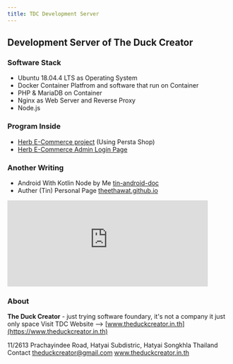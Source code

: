 ```yaml
---
title: TDC Development Server
---
```

## Development Server of The Duck Creator
### Software Stack
- Ubuntu 18.04.4 LTS as Operating System
- Docker Container Platfrom and software that run on Container
- PHP & MariaDB on Container
- Nginx as Web Server and Reverse Proxy
- Node.js

### Program Inside
- [Herb E-Commerce project](http://dev.theduckcreator.in.th:8010) (Using Persta Shop)
- [Herb E-Commerce Admin Login Page](http://dev.theduckcreator.in.th:8010/admin-login)

### Another Writing
- Android With Kotlin Node by Me [tin-android-doc](https://www.theduckcreator.in.th/tin-android-doc)
- Auther (Tin) Personal Page [theethawat.github.io](https://theethawat.github.io)

<iframe src="https://free.timeanddate.com/countdown/i772vwjk/n3616/cf100/cm0/cu4/ct0/cs0/ca0/cr0/ss0/cac000/cpc000/pct/tcbfd2f0/fn3/fs110/szw448/szh189/tatTime%20left%20for%20Final%20Examination/tac000/tptTime%20since%20Event%20started%20in/tpc000/mac000/mpc000/iso2020-04-04T09:00:00/pa3" allowTransparency="true" frameborder="0" width="454" height="195"></iframe>

### About
**The Duck Creator** - just trying software foundary, it's not a company it just only space
Visit TDC Website --> [www.theduckcreator.in.th](https://www.theduckcreator.in.th)

 11/2613 Prachayindee Road, Hatyai Subdistric, Hatyai Songkhla Thailand
 Contact [theduckcreator@gmail.com](mailto:theduckcreator@gmail.com)
www.theduckcreator.in.th
